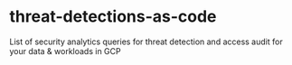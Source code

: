 # threat-detections-as-code
List of security analytics queries for threat detection and access audit for your data &amp; workloads in GCP
